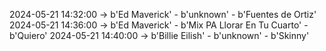 2024-05-21 14:32:00 -> b'Ed Maverick' - b'unknown' - b'Fuentes de Ortiz'
2024-05-21 14:36:00 -> b'Ed Maverick' - b'Mix PA Llorar En Tu Cuarto' - b'Quiero'
2024-05-21 14:40:00 -> b'Billie Eilish' - b'unknown' - b'Skinny'
